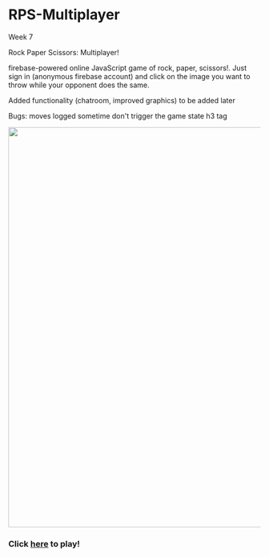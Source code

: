 # RPS-Multiplayer
Week 7

Rock Paper Scissors: Multiplayer!

firebase-powered online JavaScript game of rock, paper, scissors!. Just sign in (anonymous firebase account) and click on the image you want to throw while your opponent does the same. 

Added functionality (chatroom, improved graphics) to be added later

Bugs: moves logged sometime don't trigger the game state h3 tag

<img src="rps.multip.png" width="800">

### Click [here](https://j0hnruss0.github.io/RPS-Multiplayer/) to play! 